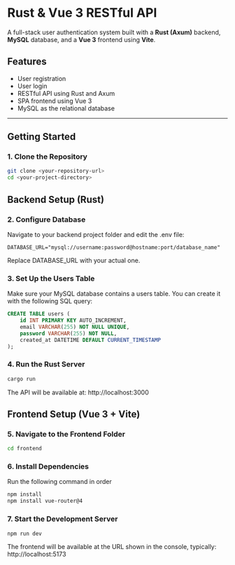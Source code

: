 # Rust & Vue 3 RESTful API

A full-stack user authentication system built with a **Rust (Axum)** backend, **MySQL** database, and a **Vue 3** frontend using **Vite**.

## Features

- User registration
- User login
- RESTful API using Rust and Axum
- SPA frontend using Vue 3
- MySQL as the relational database

---

## Getting Started

### 1. Clone the Repository

```bash
git clone <your-repository-url>
cd <your-project-directory>

``` 
## Backend Setup (Rust)

### 2. Configure Database
Navigate to your backend project folder and edit the .env file:
```env
DATABASE_URL="mysql://username:password@hostname:port/database_name"
```

Replace DATABASE_URL with your actual one.


### 3. Set Up the Users Table
Make sure your MySQL database contains a users table. You can create it with the following SQL query:
```sql
CREATE TABLE users (
    id INT PRIMARY KEY AUTO_INCREMENT,
    email VARCHAR(255) NOT NULL UNIQUE,
    password VARCHAR(255) NOT NULL,
    created_at DATETIME DEFAULT CURRENT_TIMESTAMP
);
```

### 4. Run the Rust Server

```bash
cargo run
``` 
The API will be available at:
http://localhost:3000

## Frontend Setup (Vue 3 + Vite)


### 5. Navigate to the Frontend Folder

```bash
cd frontend
``` 
### 6. Install Dependencies
Run the following command in order
```bash
npm install
npm install vue-router@4
``` 
### 7. Start the Development Server
```bash
npm run dev
```
The frontend will be available at the URL shown in the console, typically:
http://localhost:5173



